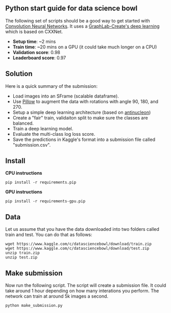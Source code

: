 Python start guide for data science bowl
----------------------------------------

The following set of scripts should be a good way to get started with
[Convolution Neural
Networks](http://en.wikipedia.org/wiki/Convolutional_neural_network).  It uses
a [GraphLab-Create's deep
learning](https://dato.com/learn/userguide/#neural-net-classifier) which is
based on CXXNet. 

* **Setup time**: ~2 mins
* **Train time**: ~20 mins on a GPU (it could take much longer on a CPU)
* **Validation score**: 0.98
* **Leaderboard score**: 0.97


Solution
--------

Here is a quick summary of the submission:

* Load images into an SFrame (scalable dataframe).
* Use [Pillow](https://pypi.python.org/pypi/Pillow/) to augment the data with
  rotations with angle 90, 180, and 270.
* Setup a simple deep learning architecture (based on
  [antinucleon](https://github.com/antinucleon/cxxnet/blob/master/example/kaggle_bowl/bowl.conf]))
* Create a "fair" train, validaiton split to make sure the classes are balanced.
* Train a deep learning model.
* Evaluate the multi-class log loss score.
* Save the predictions in Kaggle's format into a submission file called "submission.csv".


Install
-------
**CPU instructions**
```
pip install -r requirements.pip
```

**GPU instructions**
```
pip install -r requirements-gpu.pip
```

Data
-----
Let us assume that you have the data downloaded into two folders called train 
and test. You can do that as follows:

```
wget https://www.kaggle.com/c/datasciencebowl/download/train.zip
wget https://www.kaggle.com/c/datasciencebowl/download/test.zip
unzip train.zip
unzip test.zip
```

Make submission
---------------

Now run the following script. The script will create a submission file. It 
could take around 1 hour depending on how many interations you perform. The
network can train at around 5k images a second.

```
python make_submission.py
```
